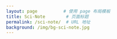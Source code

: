 ```yaml
---
layout: page          # 使用 page 布局模板
title: Sci-Note        # 页面标题
permalink: /sci-note/  # URL 地址
background: /img/bg-sci-note.jpg
---
```

<!-- ✅ 设置分类变量供 JavaScript 使用 -->
<script>
window.currentCategory = 'Sci-Note';
</script>
